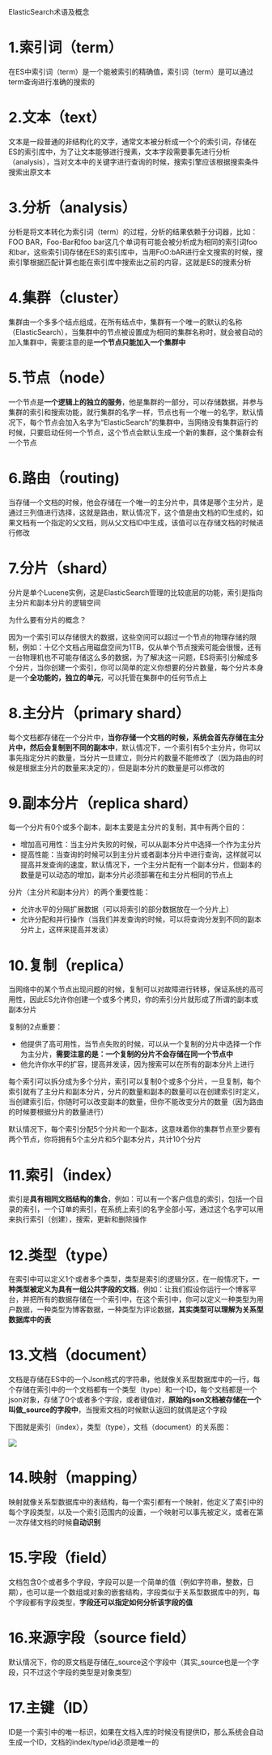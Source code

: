 ElasticSearch术语及概念

# 1.索引词（term）


在ES中索引词（term）是一个能被索引的精确值，索引词（term）是可以通过term查询进行准确的搜索的

# 2.文本（text）

文本是一段普通的非结构化的文字，通常文本被分析成一个个的索引词，存储在ES的索引库中，为了让文本能够进行搜素，文本字段需要事先进行分析（analysis），当对文本中的关键字进行查询的时候，搜索引擎应该根据搜索条件搜索出原文本

# 3.分析（analysis）

分析是将文本转化为索引词（term）的过程，分析的结果依赖于分词器，比如：FOO BAR，Foo-Bar和foo bar这几个单词有可能会被分析成为相同的索引词foo 和bar，这些索引词存储在ES的索引库中，当用FoO:bAR进行全文搜索的时候，搜索引擎根据匹配计算也能在索引库中搜索出之前的内容，这就是ES的搜素分析

# 4.集群（cluster）

集群由一个多多个结点组成，在所有结点中，集群有一个唯一的默认的名称（ElasticSearch），当集群中的节点被设置成为相同的集群名称时，就会被自动的加入集群中，需要注意的是**一个节点只能加入一个集群中**

# 5.节点（node）

一个节点是**一个逻辑上的独立的服务**，他是集群的一部分，可以存储数据，并参与集群的索引和搜索功能，就行集群的名字一样，节点也有一个唯一的名字，默认情况下，每个节点会加入名字为“ElasticSearch”的集群中，当网络没有集群运行的时候，只要启动任何一个节点，这个节点会默认生成一个新的集群，这个集群会有一个节点

# 6.路由（routing)

当存储一个文档的时候，他会存储在一个唯一的主分片中，具体是哪个主分片，是通过三列值进行选择，这就是路由，默认情况下，这个值是由文档的ID生成的，如果文档有一个指定的父文档，则从父文档ID中生成，该值可以在存储文档的时候进行修改

# 7.分片（shard）

分片是单个Lucene实例，这是ElasticSearch管理的比较底层的功能，索引是指向主分片和副本分片的逻辑空间

为什么要有分片的概念？

因为一个索引可以存储很大的数据，这些空间可以超过一个节点的物理存储的限制，例如：十亿个文档占用磁盘空间为1TB，仅从单个节点搜索可能会很慢，还有一台物理机也不可能存储这么多的数据，为了解决这一问题，ES将索引分解成多个分片，当你创建一个索引，你可以简单的定义你想要的分片数量，每个分片本身是一个**全功能的，独立的单元**，可以托管在集群中的任何节点上

# 8.主分片（primary shard）

每个文档都存储在一个分片中，**当你存储一个文档的时候，系统会首先存储在主分片中，然后会复制到不同的副本中**，默认情况下，一个索引有5个主分片，你可以事先指定分片的数量，当分片一旦建立，则分片的数量不能修改了（因为路由的时候是根据主分片的数量来决定的），但是副本分片的数量是可以修改的

# 9.副本分片（replica shard）

每一个分片有0个或多个副本，副本主要是主分片的复制，其中有两个目的：

* 增加高可用性：当主分片失败的时候，可以从副本分片中选择一个作为主分片
* 提高性能：当查询的时候可以到主分片或者副本分片中进行查询，这样就可以提高并发查询的速度，默认情况下，一个主分片配有一个副本分片，但副本的数量是可以动态的增加，副本分片必须部署在和主分片相同的节点上


分片（主分片和副本分片）的两个重要性能：
* 允许水平的分隔扩展数据（可以将索引的部分数据放在一个分片上）
* 允许分配和并行操作（当我们并发查询的时候，可以将查询分发到不同的副本分片上，这样来提高并发读）


# 10.复制（replica）

当网络中的某个节点出现问题的时候，复制可以对故障进行转移，保证系统的高可用性，因此ES允许你创建一个或多个拷贝，你的索引分片就形成了所谓的副本或副本分片

复制的2点重要：
* 他提供了高可用性，当节点失败的时候，可以从一个复制的分片中选择一个作为主分片，**需要注意的是：一个复制的分片不会存储在同一个节点中**
* 他允许你水平的扩容，提高并发读，因为搜索可以在所有的副本分片上进行

每个索引可以拆分成为多个分片，索引可以复制0个或多个分片，一旦复制，每个索引就有了主分片和副本分片，分片的数量和副本的数量可以在创建索引时定义，当创建索引后，你随时可以改变副本的数量，但你不能改变分片的数量（因为路由的时候要根据分片的数量进行）

默认情况下，每个索引分配5个分片和一个副本，这意味着你的集群节点至少要有两个节点，你将拥有5个主分片和5个副本分片，共计10个分片

# 11.索引（index）

索引是**具有相同文档结构的集合**，例如：可以有一个客户信息的索引，包括一个目录的索引，一个订单的索引，在系统上索引的名字全部小写，通过这个名字可以用来执行索引（创建），搜索，更新和删除操作

# 12.类型（type）

在索引中可以定义1个或者多个类型，类型是索引的逻辑分区，在一般情况下，**一种类型被定义为具有一组公共字段的文档**，例如：让我们假设你运行一个博客平台，并把所有的数据存储在一个索引中，在这个索引中，你可以定义一种类型为用户数据，一种类型为博客数据，一种类型为评论数据，**其实类型可以理解为关系型数据库中的表**

# 13.文档（document）

文档是存储在ES中的一个Json格式的字符串，他就像关系型数据库中的一行，每个存储在索引中的一个文档都有一个类型（type）和一个ID，每个文档都是一个json对象，存储了0个或者多个字段，或者键值对，**原始的json文档被存储在一个叫做_source的字段中**，当搜索文档的时候默认返回的就偶是这个字段


下图就是索引（index），类型（type），文档（document）的关系图：

![](/Users/chenyansong/Documents/note/elasticsearch/Elasticsearch技术解析与实战_读书笔记/images/index_type_doc_relation.jpg)


# 14.映射（mapping）

映射就像关系型数据库中的表结构，每一个索引都有一个映射，他定义了索引中的每个字段类型，以及一个索引范围内的设置，一个映射可以事先被定义，或者在第一次存储文档的时候**自动识别**

# 15.字段（field）

文档包含0个或者多个字段，字段可以是一个简单的值（例如字符串，整数，日期），也可以是一个数组或对象的嵌套结构，字段类似于关系型数据库中的列，每个字段都有字段类型，**字段还可以指定如何分析该字段的值**


# 16.来源字段（source field）

默认情况下，你的原文档是存储在_source这个字段中（其实_source也是一个字段，只不过这个字段的类型是对象类型）

# 17.主键（ID）

ID是一个索引中的唯一标识，如果在文档入库的时候没有提供ID，那么系统会自动生成一个ID，文档的index/type/id必须是唯一的























